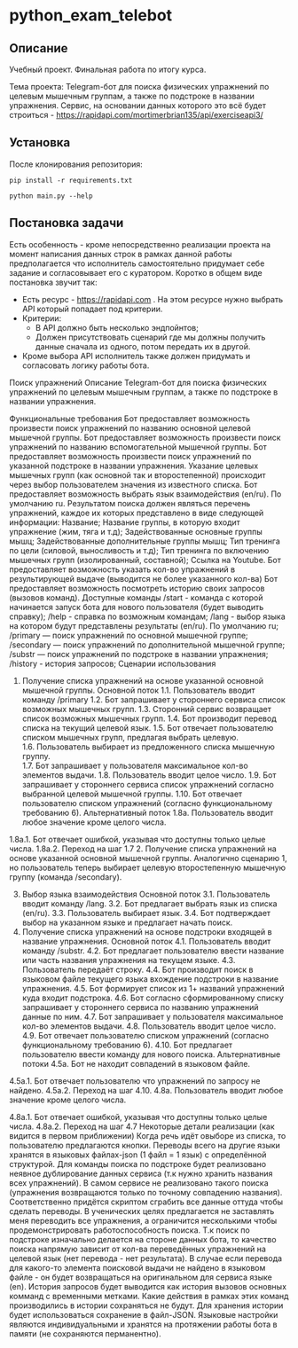 # python_exam_telebot

## Описание

Учебный проект. Финальная работа по итогу курса.

Тема проекта: Telegram-бот для поиска физических упражнений по целевым мышечным группам, а также по подстроке в 
названии упражнения. Сервис, на основании данных которого это всё будет строиться - 
https://rapidapi.com/mortimerbrian135/api/exerciseapi3/

## Установка

После клонирования репозитория:

```commandline
pip install -r requirements.txt
```


```commandline
python main.py --help
```

## Постановка задачи

Есть особенность - кроме непосредственно реализации проекта на момент написания данных строк 
в рамках данной работы предполагается что исполнитель самостоятельно придумает себе задание и согласовывает 
его с куратором. Коротко в общем виде постановка звучит так:
- Есть ресурс - https://rapidapi.com . На этом ресурсе нужно выбрать API который попадает под критерии.
- Критерии:
  - В API должно быть несколько эндпойнтов;
  - Должен присутствовать сценарий где мы должны получить данные сначала из одного, потом передать их в другой.
- Кроме выбора API исполнитель также должен придумать и согласовать логику работы бота. 

Поиск упражнений
Описание
Telegram-бот для поиска физических упражнений по целевым мышечным группам, а также по подстроке в названии упражнения.

Функциональные требования
Бот предоставляет возможность произвести поиск упражнений по названию основной целевой мышечной группы.
Бот предоставляет возможность произвести поиск упражнений по названию вспомогательной мышечной группы.
Бот предоставляет возможность произвести поиск упражнений по указанной подстроке в названии упражнения.
Указание целевых мышечных групп (как основной так и второстепенной) происходит через выбор пользователем значения из известного списка.
Бот предоставляет возможность выбрать язык взаимодействия (en/ru). По умолчанию ru.
Результатом поиска должен являться перечень упражнений, каждое их которых представлено в виде следующей информации:
Название;
Название группы, в которую входит упражнение (жим, тяга и т.д);
Задействованные основные группы мышц;
Задействованные дополнительные группы мышц;
Тип тренинга по цели (силовой, выносливость и т.д);
Тип тренинга по включению мышечных групп (изолированный, составной);
Ссылка на Youtube.
Бот предоставляет возможность указать кол-во упражнений в результирующей выдаче (выводится не более указанного кол-ва)
Бот предоставляет возможность посмотреть историю своих запросов (вызовов команд).
Доступные команды
/start - команда с которой начинается запуск бота для нового пользователя (будет выводить справку);
/help - справка по возможным командам;
/lang - выбор языка на котором будут представлены результаты (en/ru). По умолчанию ru;
/primary — поиск упражнений по основной мышечной группе;
/secondary — поиск упражнений по дополнительной мышечной группе;
/substr — поиск упражнений по подстроке в названии упражнения;
/history - история запросов;
Сценарии использования
1. Получение списка упражнений на основе указанной основной мышечной группы.
Основной поток
1.1. Пользователь вводит команду /primary
1.2. Бот запрашивает у стороннего сервиса список возможных мышечных групп.
1.3. Сторонний сервис возвращает список возможных мышечных групп.
1.4. Бот производит перевод списка на текущий целевой язык.
1.5. Бот отвечает пользователю списком мышечных групп, предлагая выбрать целевую.    
1.6. Пользователь выбирает из предложенного списка мышечную группу.  
1.7. Бот запрашивает у пользователя максимальное кол-во элементов выдачи.
1.8. Пользователь вводит целое число.
1.9. Бот запрашивает у стороннего сервиса список упражнений согласно выбранной целевой мышечной группы.
1.10. Бот отвечает пользователю списком упражнений (согласно функциональному требованию 6).
Альтернативный поток
1.8а. Пользователь вводит любое значение кроме целого числа.

1.8а.1. Бот отвечает ошибкой, указывая что доступны только целые числа.
1.8а.2. Переход на шаг 1.7
2. Получение списка упражнений на основе указанной основной мышечной группы.
Аналогично сценарию 1, но пользователь теперь выбирает целевую второстепенную мышечную группу (команда /secondary).

3. Выбор языка взаимодействия
Основной поток
3.1. Пользователь вводит команду /lang.
3.2. Бот предлагает выбрать язык из списка (en/ru).
3.3. Пользователь выбирает язык.
3.4. Бот подтверждает выбор на указанном языке и предлагает начать поиск.
4. Получение списка упражнений на основе подстроки входящей в название упражнения.
Основной поток
4.1. Пользователь вводит команду /substr.
4.2. Бот предлагает пользователю ввести название или часть названия упражнения на текущем языке.
4.3. Пользователь передаёт строку.
4.4. Бот производит поиск в языковом файле текущего языка вхождение подстроки в название упражнения.
4.5. Бот формирует список из 1+ названий упражнений куда входит подстрока.
4.6. Бот согласно сформированному списку запрашивает у стороннего сервиса по названию упражнений данные по ним.
4.7. Бот запрашивает у пользователя максимальное кол-во элементов выдачи.
4.8. Пользователь вводит целое число.
4.9. Бот отвечает пользователю списком упражнений (согласно функциональному требованию 6).
4.10. Бот предлагает пользователю ввести команду для нового поиска.
Альтернативные потоки
4.5а. Бот не находит совпадений в языковом файле.

4.5а.1. Бот отвечает пользователю что упражнений по запросу не найдено.
4.5а.2. Переход на шаг 4.10.
4.8а. Пользователь вводит любое значение кроме целого числа.

4.8а.1. Бот отвечает ошибкой, указывая что доступны только целые числа.
4.8а.2. Переход на шаг 4.7
Некоторые детали реализации (как видится в первом приближении)
Когда речь идёт овыборе из списка, то пользователю предлагаются кнопки.
Переводы всего на другие языки хранятся в языковых файлах-json (1 файл = 1 язык) с определённой структурой.
Для команды поиска по подстроке будет реализовано неявное дублирование данных сервиса (т.к нужно хранить названия всех упражнений).
В самом сервисе не реализовано такого поиска (упражнения возвращаются только по точному совпадению названия).
Соответственно придётся скриптом сграбить все данные оттуда чтобы сделать переводы. 
В ученических целях предлагается не заставлять меня переводить все упражнения, а ограничится несколькими чтобы продемонстрировать работоспособность поиска. 
Т.к поиск по подстроке изначально делается на стороне данных бота, то качество поиска напрямую зависит от кол-ва переведённых упражнений на целевой язык (нет перевода - нет результата).
В случае если перевода для какого-то элемента поисковой выдачи не найдено в языковом файле - он будет возвращаться на оригинальном для сервиса языке (en).
История запросов будет выводится как история вызовов основных комманд с временными метками.
Какие действия в рамках этих команд производились в истории сохраняться не будут. Для хранения истории будет использоваться сохранение в файл-JSON.
Языковые настройки являются индивидуальными и хранятся на протяжении работы бота в памяти (не сохраняются перманентно).
